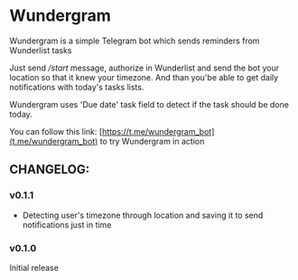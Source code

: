 # Wundergram

Wundergram is a simple Telegram bot which sends reminders from Wunderlist tasks

Just send */start* message, authorize in Wunderlist and send the bot your location so that it knew your timezone. And than you'be able to get daily notifications with today's tasks lists.

Wundergram uses 'Due date' task field to detect if the task should be done today.

You can follow this link: [https://t.me/wundergram_bot](t.me/wundergram_bot) to try Wundergram in action

## CHANGELOG:

### v0.1.1
- Detecting user's timezone through location and saving it to send notifications just in time

### v0.1.0
Initial release

